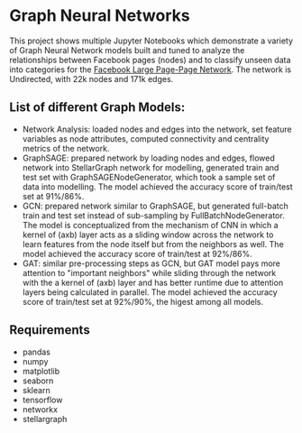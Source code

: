 # Graph Neural Networks

This project shows multiple Jupyter Notebooks which demonstrate a variety of Graph Neural Network models built and tuned to analyze the relationships between Facebook pages (nodes) and to classify unseen data into categories for the [Facebook Large Page-Page Network](https://snap.stanford.edu/data/facebook-large-page-page-network.html). The network is Undirected, with 22k nodes and 171k edges. 

## List of different Graph Models:

* Network Analysis: loaded nodes and edges into the network, set feature variables as node attributes, computed connectivity and centrality metrics of the network.
* GraphSAGE: prepared network by loading nodes and edges, flowed network into StellarGraph network for modelling, generated train and test set with GraphSAGENodeGenerator, which took a sample set of data into modelling. The model achieved the accuracy score of train/test set at 91%/86%.  
* GCN: prepared network similar to GraphSAGE, but generated full-batch train and test set instead of sub-sampling by FullBatchNodeGenerator. The model is conceptualized from the mechanism of CNN in which a kernel of (axb) layer acts as a sliding window across the network to learn features from the node itself but from the neighbors as well. The model achieved the accuracy score of train/test at 92%/86%.
* GAT: similar pre-processing steps as GCN, but GAT model pays more attention to "important neighbors" while sliding through the network with the a kernel of (axb) layer and has better runtime due to attention layers being calculated in parallel. The model achieved the accuracy score of train/test set at 92%/90%, the higest among all models.

## Requirements

* pandas
* numpy
* matplotlib
* seaborn
* sklearn
* tensorflow
* networkx
* stellargraph
